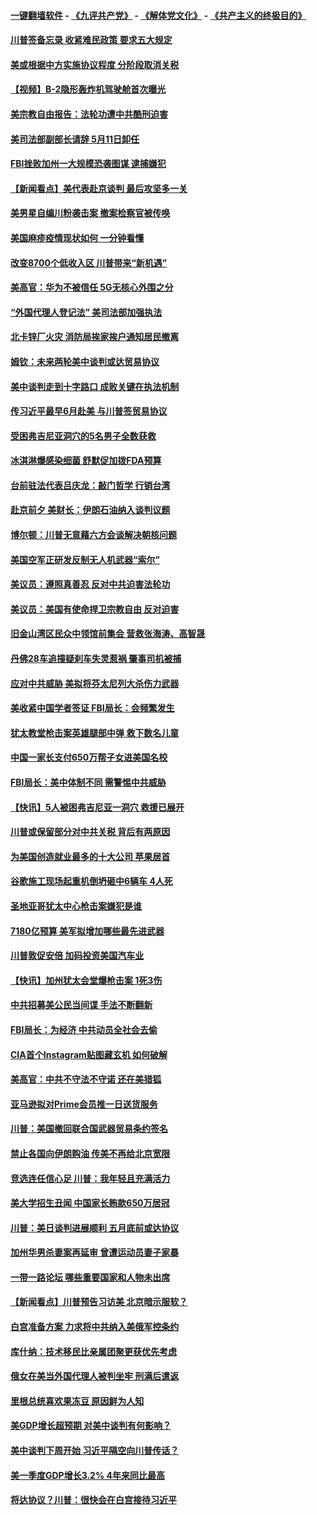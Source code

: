 #### [一键翻墙软件](https://github.com/gfw-breaker/nogfw/blob/master/README.md?t=04300637) -  [《九评共产党》](https://github.com/gfw-breaker/9ping.md?t=04300637) - [《解体党文化》](https://github.com/gfw-breaker/jtdwh.md?t=04300637) - [《共产主义的终极目的》](https://github.com/gfw-breaker/gczydzjmd.md?t=04300637)

#### [川普签备忘录 收紧难民政策 要求五大规定](../pages/nsc412/n11223350.md?t=04300637) 

#### [美或根据中方实施协议程度 分阶段取消关税](../pages/nsc412/n11223317.md?t=04300637) 

#### [【视频】B-2隐形轰炸机驾驶舱首次曝光](../pages/nsc412/n11223043.md?t=04300637) 

#### [美宗教自由报告：法轮功遭中共酷刑迫害](../pages/nsc412/n11223123.md?t=04300637) 

#### [美司法部副部长请辞 5月11日卸任](../pages/nsc412/n11223064.md?t=04300637) 

#### [FBI挫败加州一大规模恐袭图谋 逮捕嫌犯](../pages/nsc412/n11223010.md?t=04300637) 

#### [【新闻看点】美代表赴京谈判 最后攻坚多一关](../pages/nsc412/n11222651.md?t=04300637) 

#### [美男星自编川粉袭击案 撤案检察官被传唤](../pages/nsc412/n11222659.md?t=04300637) 

#### [美国麻疹疫情现状如何 一分钟看懂](../pages/nsc412/n11222531.md?t=04300637) 

#### [改变8700个低收入区 川普带来“新机遇”](../pages/nsc412/n11222439.md?t=04300637) 

#### [美高官：华为不被信任 5G无核心外围之分](../pages/nsc412/n11222434.md?t=04300637) 

#### [“外国代理人登记法” 美司法部加强执法](../pages/nsc412/n11222390.md?t=04300637) 

#### [北卡锌厂火灾 消防局挨家挨户通知居民撤离](../pages/nsc412/n11222220.md?t=04300637) 

#### [姆钦：未来两轮美中谈判或达贸易协议](../pages/nsc412/n11222413.md?t=04300637) 

#### [美中谈判走到十字路口 成败关键在执法机制](../pages/nsc412/n11222330.md?t=04300637) 

#### [传习近平最早6月赴美 与川普签贸易协议](../pages/nsc412/n11222311.md?t=04300637) 

#### [受困弗吉尼亚洞穴的5名男子全数获救](../pages/nsc412/n11221813.md?t=04300637) 

#### [冰淇淋爆感染细菌 舒默促加拨FDA预算](../pages/nsc412/n11221002.md?t=04300637) 

#### [台前驻法代表吕庆龙：敲门哲学 行销台湾](../pages/nsc412/n11221094.md?t=04300637) 

#### [赴京前夕 美财长：伊朗石油纳入谈判议题](../pages/nsc412/n11220838.md?t=04300637) 

#### [博尔顿：川普无意藉六方会谈解决朝核问题](../pages/nsc412/n11221213.md?t=04300637) 

#### [美国空军正研发反制无人机武器“索尔”](../pages/nsc412/n11219130.md?t=04300637) 

#### [美议员：遵照真善忍 反对中共迫害法轮功](../pages/nsc412/n11221088.md?t=04300637) 

#### [美议员：美国有使命捍卫宗教自由  反对迫害](../pages/nsc412/n11221091.md?t=04300637) 

#### [旧金山湾区民众中领馆前集会  营救张海涛、高智晟](../pages/nsc412/n11221161.md?t=04300637) 

#### [丹佛28车追撞疑刹车失灵惹祸 肇事司机被捕](../pages/nsc412/n11220737.md?t=04300637) 

#### [应对中共威胁 美拟将芬太尼列大杀伤力武器](../pages/nsc412/n11218695.md?t=04300637) 

#### [美收紧中国学者签证 FBI局长：会频繁发生](../pages/nsc412/n11219985.md?t=04300637) 

#### [犹太教堂枪击案英雄腿部中弹 救下数名儿童](../pages/nsc412/n11219920.md?t=04300637) 

#### [中国一家长支付650万帮子女进美国名校](../pages/nsc412/n11219890.md?t=04300637) 

#### [FBI局长：美中体制不同 需警惕中共威胁](../pages/nsc412/n11218409.md?t=04300637) 

#### [【快讯】5人被困弗吉尼亚一洞穴 救援已展开](../pages/nsc412/n11219657.md?t=04300637) 

#### [川普或保留部分对中共关税 背后有两原因](../pages/nsc412/n11218105.md?t=04300637) 

#### [为美国创造就业最多的十大公司 苹果居首](../pages/nsc412/n11216870.md?t=04300637) 

#### [谷歌施工现场起重机倒坍砸中6辆车 4人死](../pages/nsc412/n11219136.md?t=04300637) 

#### [圣地亚哥犹太中心枪击案嫌犯是谁](../pages/nsc412/n11219040.md?t=04300637) 

#### [7180亿预算 美军拟增加哪些最先进武器](../pages/nsc412/n11218076.md?t=04300637) 

#### [川普敦促安倍 加码投资美国汽车业](../pages/nsc412/n11218505.md?t=04300637) 

#### [【快讯】加州犹太会堂爆枪击案 1死3伤](../pages/nsc412/n11218330.md?t=04300637) 

#### [中共招募美公民当间谍 手法不断翻新](../pages/nsc412/n11217852.md?t=04300637) 

#### [FBI局长：为经济 中共动员全社会去偷](../pages/nsc412/n11217723.md?t=04300637) 

#### [CIA首个Instagram贴图藏玄机 如何破解](../pages/nsc412/n11217819.md?t=04300637) 

#### [美高官：中共不守法不守诺 还在美猎狐](../pages/nsc412/n11215821.md?t=04300637) 

#### [亚马逊拟对Prime会员推一日送货服务](../pages/nsc412/n11217774.md?t=04300637) 

#### [川普：美国撤回联合国武器贸易条约签名](../pages/nsc412/n11216651.md?t=04300637) 

#### [禁止各国向伊朗购油 传美不再给北京宽限](../pages/nsc412/n11216469.md?t=04300637) 

#### [竞选连任信心足 川普：我年轻且充满活力](../pages/nsc412/n11216761.md?t=04300637) 

#### [美大学招生丑闻 中国家长贿款650万居冠](../pages/nsc412/n11216712.md?t=04300637) 

#### [川普：美日谈判进展顺利 五月底前或达协议](../pages/nsc412/n11216687.md?t=04300637) 

#### [加州华男杀妻案再延审 曾遭运动员妻子家暴](../pages/nsc412/n11216526.md?t=04300637) 

#### [一带一路论坛 哪些重要国家和人物未出席](../pages/nsc412/n11216453.md?t=04300637) 

#### [【新闻看点】川普预告习访美 北京暗示服软？](../pages/nsc412/n11215717.md?t=04300637) 

#### [白宫准备方案 力求将中共纳入美俄军控条约](../pages/nsc412/n11216480.md?t=04300637) 

#### [库什纳：技术移民比亲属团聚更获优先考虑](../pages/nsc412/n11216369.md?t=04300637) 

#### [俄女在美当外国代理人被判坐牢 刑满后遣返](../pages/nsc412/n11216378.md?t=04300637) 

#### [里根总统喜欢果冻豆 原因鲜为人知](../pages/nsc412/n11215921.md?t=04300637) 

#### [美GDP增长超预期 对美中谈判有何影响？](../pages/nsc412/n11216206.md?t=04300637) 

#### [美中谈判下周开始 习近平隔空向川普传话？](../pages/nsc412/n11215892.md?t=04300637) 

#### [美一季度GDP增长3.2% 4年来同比最高](../pages/nsc412/n11215743.md?t=04300637) 

#### [将达协议？川普：很快会在白宫接待习近平](../pages/nsc412/n11213904.md?t=04300637) 

